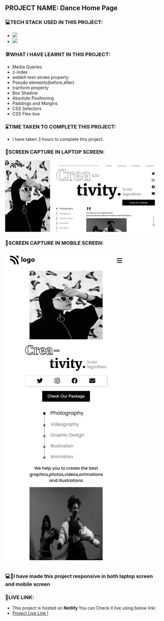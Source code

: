 ## PROJECT NAME: Dance Home Page

### **💻TECH STACK USED IN THIS PROJECT:** 
- <img src="https://img.shields.io/badge/HTML5-E34F26?style=for-the-badge&logo=html5&logoColor=white" />
- <img src="https://img.shields.io/badge/CSS3-1572B6?style=for-the-badge&logo=css3&logoColor=white" />

### **🛠WHAT I HAVE LEARNT IN THIS PROJECT:** 
- Media Queries
- z-index
- webkit-text-stroke property
- Pseudo elements(before,after)
- tranform property
- Box Shadow
- Absolute Positioning 
- Paddings and Margins
- CSS Selectors
- CSS Flex-box



### **⌛TIME TAKEN TO COMPLETE THIS PROJECT:** 
- I have taken 3 hours to complete this project.

### **👀SCREEN CAPTURE IN LAPTOP SCREEN:**
![Dance Landing Page Screen Capture In Laptop Screen](ScreenCapture-In-Laptop-Screen.png)

### **👀SCREEN CAPTURE IN MOBILE SCREEN:**
![Dance Landing Page Screen Capture In Mobile Screen](ScreenCapture-In-Mobile-Screen.png)

### 💻📱I have made this project responsive in both **laptop** screen and **mobile** screen

### **🚀LIVE LINK:**
-  This project is hosted on **Netlify**.You can Check it live using below link: 
-  [Project Live Link !](https://63219631a5f82b4a4d6f8a10--exquisite-maamoul-dd282e.netlify.app/)

